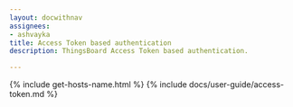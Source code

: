 ```yaml
---
layout: docwithnav
assignees:
- ashvayka
title: Access Token based authentication
description: ThingsBoard Access Token based authentication.

---
```


{% include get-hosts-name.html %}
{% include docs/user-guide/access-token.md %}
